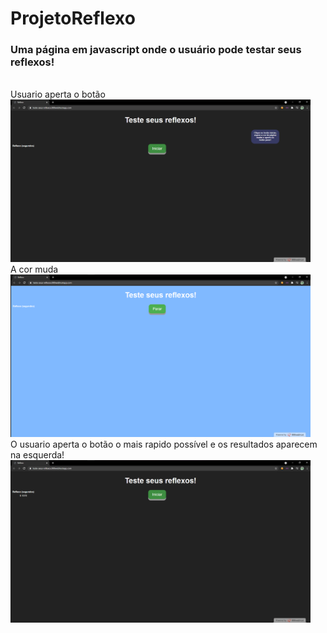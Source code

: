 # ProjetoReflexo
<h3> Uma página em javascript onde o usuário pode testar seus reflexos! </h3> <br>
Usuario aperta o botão <br>
<img src="img/testar.png" width="480"> <br>
A cor muda <br>
<img src="img/corMuda.png" width="480"> <br>
O usuario aperta o botão o mais rapido possível e os resultados aparecem na esquerda! <br>
<img src="img/resultadosAparecem.png" width="480">
